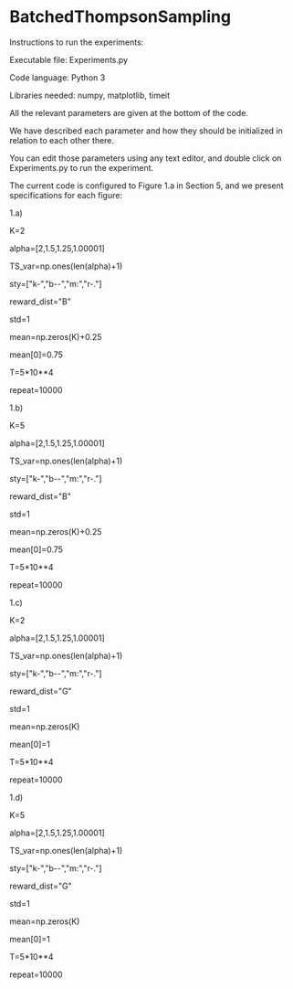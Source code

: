 # BatchedThompsonSampling
Instructions to run the experiments:

Executable file: Experiments.py

Code language: Python 3

Libraries needed: numpy, matplotlib, timeit

All the relevant parameters are given at the bottom of the code. 

We have described each parameter and how they should be initialized in relation to each other there.

You can edit those parameters using any text editor, and double click on Experiments.py to run the experiment.

The current code is configured to Figure 1.a in Section 5, and we present specifications for each figure:

1.a)

K=2

alpha=[2,1.5,1.25,1.00001]

TS_var=np.ones(len(alpha)+1)

sty=["k-","b--","m:","r-."]

reward_dist="B"

std=1

mean=np.zeros(K)+0.25

mean[0]=0.75

T=5*10**4

repeat=10000


1.b)

K=5

alpha=[2,1.5,1.25,1.00001]

TS_var=np.ones(len(alpha)+1)

sty=["k-","b--","m:","r-."]

reward_dist="B"

std=1

mean=np.zeros(K)+0.25

mean[0]=0.75

T=5*10**4

repeat=10000


1.c)

K=2

alpha=[2,1.5,1.25,1.00001]

TS_var=np.ones(len(alpha)+1)

sty=["k-","b--","m:","r-."]

reward_dist="G"

std=1

mean=np.zeros(K)

mean[0]=1

T=5*10**4

repeat=10000


1.d)

K=5

alpha=[2,1.5,1.25,1.00001]

TS_var=np.ones(len(alpha)+1)

sty=["k-","b--","m:","r-."]

reward_dist="G"

std=1

mean=np.zeros(K)

mean[0]=1

T=5*10**4

repeat=10000



